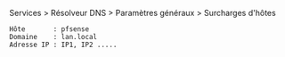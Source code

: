 Services > Résolveur DNS > Paramètres généraux > Surcharges d'hôtes

```
Hôte       : pfsense
Domaine    : lan.local
Adresse IP : IP1, IP2 .....
```
